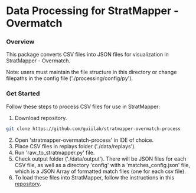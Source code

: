 # Data Processing for StratMapper - Overmatch

### Overview
This package converts CSV files into JSON files for visualization in StratMapper - Overmatch.

Note: users must maintain the file structure in this directory or change filepaths in the config file ('./processing/config/py').

### Get Started
Follow these steps to process CSV files for use in StratMapper:

1. Download repository.
```sh
git clone https://github.com/guiilab/stratmapper-overmatch-process
```
2. Open 'stratmapper-overmatch-process' in IDE of choice.
3. Place CSV files in replays folder ('./data/replays').
4. Run 'raw_to_stratmapper.py' file.
5. Check output folder ('./data/output'). There will be JSON files for each CSV file, as well as a directory 'config' with a 'matches_config.json' file, which is a JSON Array of formatted match files (one for each csv file).
6. To load these files into StratMapper, follow the instructions in this [repository](https://github.com/guiilab/stratmapper-overmatch).